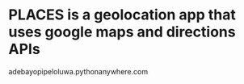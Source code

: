 # PLACES is a geolocation app that uses google maps and directions APIs
adebayopipeloluwa.pythonanywhere.com
